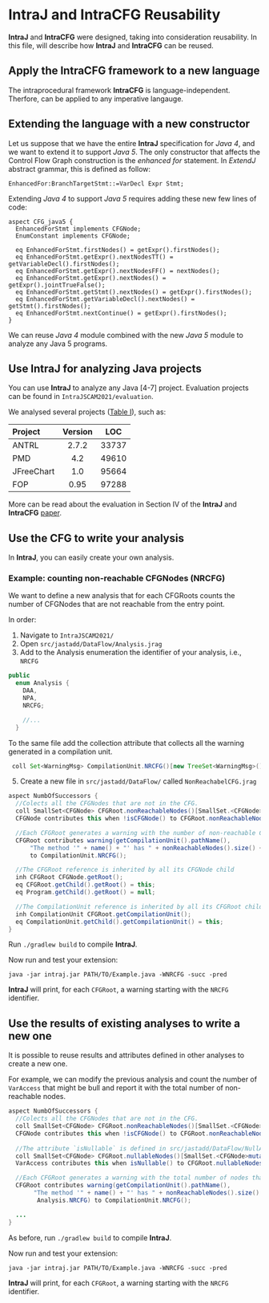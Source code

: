 # IntraJ and IntraCFG Reusability
**IntraJ** and **IntraCFG** were designed, taking into consideration reusability.
In this file, will describe how **IntraJ** and **IntraCFG** can be reused.


## Apply the IntraCFG framework to a new language
The intraprocedural framework **IntraCFG** is language-independent. 
Therfore, can be applied to any imperative langauge.

## Extending the language with a new constructor
Let us suppose that we have the entire **IntraJ** specification for _Java 4_, and we want 
to extend it to support _Java 5_.
The only constructor that affects the Control Flow Graph construction is the _enhanced for_ statement. 
In _ExtendJ_ abstract grammar, this is defined as follow:

```
EnhancedFor:BranchTargetStmt::=VarDecl Expr Stmt;
```

Extending _Java 4_ to support _Java 5_ requires adding these new few lines of code:
```
aspect CFG_java5 {
  EnhancedForStmt implements CFGNode;
  EnumConstant implements CFGNode;

  eq EnhancedForStmt.firstNodes() = getExpr().firstNodes();
  eq EnhancedForStmt.getExpr().nextNodesTT() = getVariableDecl().firstNodes();
  eq EnhancedForStmt.getExpr().nextNodesFF() = nextNodes();
  eq EnhancedForStmt.getExpr().nextNodes() = getExpr().jointTrueFalse();
  eq EnhancedForStmt.getStmt().nextNodes() = getExpr().firstNodes();
  eq EnhancedForStmt.getVariableDecl().nextNodes() = getStmt().firstNodes();
  eq EnhancedForStmt.nextContinue() = getExpr().firstNodes();
}

```
We can reuse _Java 4_ module combined with the new _Java 5_ module to analyze any Java 5 programs.


## Use IntraJ for analyzing Java projects
You can use **IntraJ** to analyze any Java [4-7] project. 
Evaluation projects can be found in `IntraJSCAM2021/evaluation`.

We analysed several projects ([Table I](https://github.com/lu-cs-sde/IntraJSCAM2021/blob/main/intraj-preprint.pdf)), such as:

| Project      | Version          |      LOC  |
| :---         |     :---:        | :---:     |
| ANTRL        |  2.7.2           |     33737 |
| PMD          |  4.2             |     49610 |
| JFreeChart   |  1.0             |     95664 |
| FOP          |  0.95            |     97288 |

More can be read about the evaluation in Section IV of the **IntraJ** and **IntraCFG** [paper](https://github.com/lu-cs-sde/IntraJSCAM2021/blob/main/intraj-preprint.pdf).


## Use the CFG to write your analysis
In **IntraJ**, you can easily create your own analysis. 


### Example: counting non-reachable CFGNodes (NRCFG)
We want to define a new analysis that for each CFGRoots counts the number of CFGNodes
that are not reachable from the entry point.

In order:

1) Navigate to `IntraJSCAM2021/`
2)  Open `src/jastadd/DataFlow/Analysis.jrag`
3) Add to the Analysis enumeration the identifier of your analysis, i.e., `NRCFG`
```java
public
  enum Analysis {
    DAA,
    NPA,
    NRCFG;

    //...
  }
```
To the same file add the collection attribute that collects all the warning generated in a compilation unit.
```java
 coll Set<WarningMsg> CompilationUnit.NRCFG()[new TreeSet<WarningMsg>()] with add root CompilationUnit;
```

5) Create a new file in `src/jastadd/DataFlow/` called `NonReachabelCFG.jrag`
```java
aspect NumbOfSuccessors {
  //Colects all the CFGNodes that are not in the CFG.
  coll SmallSet<CFGNode> CFGRoot.nonReachableNodes()[SmallSet.<CFGNode>mutable()] with add root CompilationUnit;
  CFGNode contributes this when !isCFGNode() to CFGRoot.nonReachableNodes() for getRoot();

  //Each CFGRoot generates a warning with the number of non-reachable CFGNodes
  CFGRoot contributes warning(getCompilationUnit().pathName(),
      "The method '" + name() + "' has " + nonReachableNodes().size() +" non-reachableble nodes.", Analysis.NRCFG) 
      to CompilationUnit.NRCFG();

  //The CFGRoot reference is inherited by all its CFGNode child
  inh CFGRoot CFGNode.getRoot();
  eq CFGRoot.getChild().getRoot() = this;
  eq Program.getChild().getRoot() = null;

  //The CompilationUnit reference is inherited by all its CFGRoot child
  inh CompilationUnit CFGRoot.getCompilationUnit();
  eq CompilationUnit.getChild().getCompilationUnit() = this;
}
```

Run `./gradlew build`  to compile **IntraJ**.

Now run and test your extension:
```
java -jar intraj.jar PATH/TO/Example.java -WNRCFG -succ -pred
```
**IntraJ** will print, for each `CFGRoot`, a warning starting with the `NRCFG` identifier.

## Use the results of existing analyses to write a new one
It is possible to reuse results and attributes defined in other analyses to create a new one.

For example, we can modify the previous analysis and count the number of `VarAccess` that might be bull
and report it with the total number of non-reachable nodes.

```java
aspect NumbOfSuccessors {
  //Colects all the CFGNodes that are not in the CFG.
  coll SmallSet<CFGNode> CFGRoot.nonReachableNodes()[SmallSet.<CFGNode>mutable()] with add root CompilationUnit;
  CFGNode contributes this when !isCFGNode() to CFGRoot.nonReachableNodes() for getRoot();
 
  //The attribute `isNullable` is defined in src/jastadd/DataFlow/NullAnlaysis.jrag
  coll SmallSet<CFGNode> CFGRoot.nullableNodes()[SmallSet.<CFGNode>mutable()] with add root CompilationUnit;
  VarAccess contributes this when isNullable() to CFGRoot.nullableNodes() for getRoot();

  //Each CFGRoot generates a warning with the total number of nodes that are not reachable and at the same time nullable.
  CFGRoot contributes warning(getCompilationUnit().pathName(),
       "The method '" + name() + "' has " + nonReachableNodes().size() +" non-reachable node and "+ nullableNodes().size() + " nodes that might be null",
        Analysis.NRCFG) to CompilationUnit.NRCFG();

  ...
}
```
As before, run `./gradlew build`  to compile **IntraJ**.

Now run and test your extension:
```
java -jar intraj.jar PATH/TO/Example.java -WNRCFG -succ -pred
```
**IntraJ** will print, for each `CFGRoot`, a warning starting with the `NRCFG` identifier.